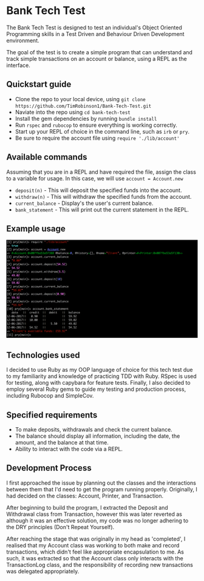 Bank Tech Test
==============
The Bank Tech Test is designed to test an individual's Object Oriented Programming skills in a
Test Driven and Behaviour Driven Development environment.

The goal of the test is to create a simple program that can understand and track
simple transactions on an account or balance, using a REPL as the interface.

Quickstart guide
---------------
* Clone the repo to your local device, using ```git clone https://github.com/TimRobinson1/Bank-Tech-Test.git```
* Naviate into the repo using ```cd bank-tech-test```
* Install the gem dependencies by running ```bundle install```
* Run ```rspec``` and ```rubocop``` to ensure everything is working correctly.
* Start up your REPL of choice in the command line, such as ```irb``` or ```pry```.
* Be sure to require the account file using ```require './lib/account'```

Available commands
---------------
Assuming that you are in a REPL and have required the file, assign the class to a
variable for usage.  In this case, we will use ```account = Account.new```
* ```deposit(n)``` - This will deposit the specified funds into the account.
* ```withdraw(n)``` - This will withdraw the specified funds from the account.
* ```current_balance``` - Display's the user's current balance.
* ```bank_statement``` - This will print out the current statement in the REPL.


Example usage
-------------
![Pry Example](example_usage.png?raw=true "An Example using the REPL: Pry")


Technologies used
------------
I decided to use Ruby as my OOP language of choice for this tech test due to my familiarity
and knowledge of practicing TDD with Ruby. RSpec is used for testing, along with capybara
for feature tests.  Finally, I also decided to employ several Ruby gems to guide my
testing and production process, including Rubocop and SimpleCov.

Specified requirements
------------
* To make deposits, withdrawals and check the current balance.
* The balance should display all information, including the date, the amount, and the balance at that time.
* Ability to interact with the code via a REPL.

Development Process
-------------
I first approached the issue by planning out the classes and the interactions between them
that I'd need to get the program running properly.  Originally, I had decided on the classes: Account, Printer,
and Transaction.

After beginning to build the program, I extracted the Deposit and Withdrawal class from Transaction,
however this was later reverted as although it was an effective solution, my code was no longer
adhering to the DRY principles (Don't Repeat Yourself).

After reaching the stage that was originally in my head as 'completed', I realised that my Account class was working
to both make and record transactions, which didn't feel like appropriate encapsulation to me.  As such, it was
extracted so that the Account class only interacts with the TransactionLog class, and the responsibility
of recording new transactions was delegated appropriately.
